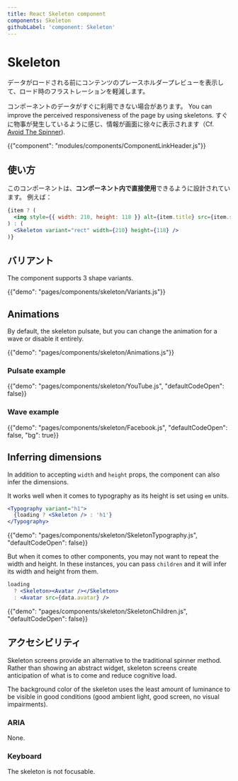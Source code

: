 ```yaml
---
title: React Skeleton component
components: Skeleton
githubLabel: 'component: Skeleton'
---
```


# Skeleton

<p class="description">データがロードされる前にコンテンツのプレースホルダープレビューを表示して、ロード時のフラストレーションを軽減します。</p>

コンポーネントのデータがすぐに利用できない場合があります。 You can improve the perceived responsiveness of the page by using skeletons. すぐに物事が発生しているように感じ、情報が画面に徐々に表示されます（Cf. [Avoid The Spinner](https://www.lukew.com/ff/entry.asp?1797)).

{{"component": "modules/components/ComponentLinkHeader.js"}}

## 使い方

このコンポーネントは、**コンポーネント内で直接使用**できるように設計されています。 例えば：

```jsx
{item ? (
  <img style={{ width: 210, height: 118 }} alt={item.title} src={item.src} />
) : (
  <Skeleton variant="rect" width={210} height={118} />
)}
```

## バリアント

The component supports 3 shape variants.

{{"demo": "pages/components/skeleton/Variants.js"}}

## Animations

By default, the skeleton pulsate, but you can change the animation for a wave or disable it entirely.

{{"demo": "pages/components/skeleton/Animations.js"}}

### Pulsate example

{{"demo": "pages/components/skeleton/YouTube.js", "defaultCodeOpen": false}}

### Wave example

{{"demo": "pages/components/skeleton/Facebook.js", "defaultCodeOpen": false, "bg": true}}

## Inferring dimensions

In addition to accepting `width` and `height` props, the component can also infer the dimensions.

It works well when it comes to typography as its height is set using `em` units.

```jsx
<Typography variant="h1">
  {loading ? <Skeleton /> : 'h1'}
</Typography>
```

{{"demo": "pages/components/skeleton/SkeletonTypography.js", "defaultCodeOpen": false}}

But when it comes to other components, you may not want to repeat the width and height. In these instances, you can pass `children` and it will infer its width and height from them.

```jsx
loading
  ? <Skeleton><Avatar /></Skeleton>
  : <Avatar src={data.avatar} />
```

{{"demo": "pages/components/skeleton/SkeletonChildren.js", "defaultCodeOpen": false}}

## アクセシビリティ

Skeleton screens provide an alternative to the traditional spinner method. Rather than showing an abstract widget, skeleton screens create anticipation of what is to come and reduce cognitive load.

The background color of the skeleton uses the least amount of luminance to be visible in good conditions (good ambient light, good screen, no visual impairments).

### ARIA

None.

### Keyboard

The skeleton is not focusable.
